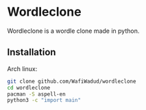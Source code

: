 # Wordleclone

Wordleclone is a wordle clone
made in python.

## Installation

Arch linux:

```bash
git clone github.com/WafiWadud/wordleclone
cd wordleclone
pacman -S aspell-en
python3 -c "import main"
```
